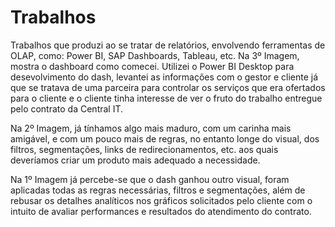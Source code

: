 # Trabalhos
Trabalhos que produzi ao se tratar de relatórios, envolvendo ferramentas de OLAP, como: Power BI, SAP Dashboards, Tableau, etc.
Na 3º Imagem, mostra o dashboard como comecei. Utilizei o Power BI Desktop para desevolvimento do dash, levantei as informações com o gestor e cliente já que se tratava de uma parceira para controlar os serviços que era ofertados para o cliente e o cliente tinha interesse de ver o fruto do trabalho entregue pelo contrato da Central IT.

Na 2º Imagem, já tínhamos algo mais maduro, com um carinha mais amigável, e com um pouco mais de regras, no entanto longe do visual, dos filtros, segmentações, links de redirecionamentos, etc. aos quais deveríamos criar um produto mais adequado a necessidade.

Na 1º Imagem já percebe-se que o dash ganhou outro visual, foram aplicadas todas as regras necessárias, filtros e segmentações, além de rebusar os detalhes analíticos nos gráficos solicitados pelo cliente com o intuito de avaliar performances e resultados do atendimento do contrato.
